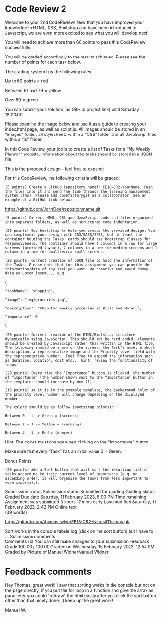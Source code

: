 # Code Review 2

Welcome to your 2nd CodeReview! Now that you have improved your knowledge in HTML, CSS, Bootstrap and have been introduced to Javascript, we are even more excited to see what you will develop next! 

You will need to achieve more than 60 points to pass this CodeReview successfully.  

You will be graded accordingly to the results achieved. Please see the number of points for each task below.  

The grading system has the following rules: 

Up to 60 points = red 

Between 61 and 79 = yellow 

Over 80 = green 

You can submit your solution (as GitHub project link) until Saturday 18:00:00. 

Please examine the image below and use it as a guide to creating your index.html page, as well as script.js. All images should be stored in an “images” folder, all stylesheets within a “CSS” folder and all JavaScript files within a “js” folder. 

In this Code Review, your job is to create a list of Tasks for a “My Weekly Planner” website. Information about the tasks should be stored in a JSON file. 

This is the proposed design - feel free to expand: 

 
 

For this CodeReview, the following criteria will be graded: 

    (5 points) Create a GitHub Repository named: FE18-CR2-YourName. Push the files into it and send the link through the learning management system (lms). Please add codefactorygit as a collaborator! See an example of a GitHub link below: 

https://github.com/JohnDoe/repositoryname.git 

    (5 points) Correct HTML, CSS and JavaScript code and files organized into separate folders, as well as structured code indentation.

    (20 points) Use bootstrap to help you create the provided design. You can complement your design with CSS/SASS/SCSS, but at least the container holding the Tasks’ cards should use bootstrap classes for responsiveness. The container should have 3 columns in a row for large screens (provided layout), 2 columns in a row for medium screens and 1 column in a row for small/extra small screens. 

    (20 points) Correct creation of JSON file to hold the information of the Tasks. Please note that for this assignment you can provide the information/data of any Task you want. Be creative and avoid dummy data as Lorem Ipsum..., e.g:   

{ 

    "taskName": "shopping", 

    "image": "img/groceries.jpg", 

    "description": "Shop for weekly groceries at Billa and Hofer.", 

    "importance": 0    

  } 

  

    (20 points) Correct creation of the HTML/Bootstrap structure dynamically using JavaScript. This should not be hard coded: elements should be created by JavaScript rather than written in the HTML file. The following should be shown on the screen: the Task’s name, a short description, a representative image and the Priority level field with the representative number.  Feel free to expand the information such as duration, location, cost etc... hint: review the functionality of loops. 

    (20 points) Every time the “Importance” button is clicked, the number of “importance” (the number shown next to the “Importance” button in the template) should increase by one (1). 

    (10 points) As it is in the example template, the background color of the priority level number will change depending on the displayed number.   

    The colors should be as follow (bootstrap colors): 

    Between 0 – 1 -> Green = (success) 

    Between 2 – 3 -> Yellow = (warning) 

    Between 4 – 5 -> Red = (danger) 

Hint: The colors must change when clicking on the "Importance" button. 

Make sure that every “Task” has an initial value 0 = Green. 

Bonus Points: 

    (20 points) Add a Sort button that will sort the resulting list of tasks according to their current level of importance (e.g. on ascending order, it will organize the Tasks from less important to more important). 

Submission status
Submission status 	Submitted for grading
Grading status 	Graded
Due date 	Saturday, 11 February 2023, 6:00 PM
Time remaining 	Assignment was submitted 3 hours 17 mins early
Last modified 	Saturday, 11 February 2023, 2:42 PM
Online text 	
(39 words)

https://github.com/thomas-wien/FE18-CR2-NetusilThomas.git

Sort works in the console tabele log (click on the sort button) but I have to ...
Submission comments 	
Comments (0)
You can still make changes to your submission
Feedback
Grade 	100.00 / 100.00
Graded on 	Wednesday, 15 February 2023, 12:54 PM
Graded by 	Picture of Manuel WidnerManuel Widner

# Feedback comments 	

Hey Thomas,
great work! i saw that sorting works in the console but not on the page directly, if you put the for loop in a function and give the array as parameter you could "redraw" the html easily after you click the sort button.
other than that nicely done. ;)
keep up the great work!

Manuel W.